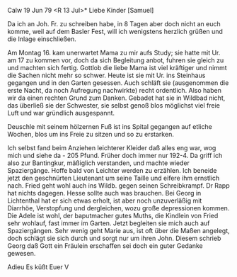  Calw 19 Jun 79
 <R 13 Jul>*
Liebe Kinder [Samuel]

Da ich an Joh. Fr. zu schreiben habe, in 8 Tagen aber doch nicht an euch komme, weil auf dem Basler Fest, will ich wenigstens herzlich grüßen und die Inlage einschließen.

Am Montag 16. kam unerwartet Mama zu mir aufs Study; sie hatte mit Ur. am 17 zu kommen vor, doch da sich Begleitung anbot, fuhren sie gleich zu und machten sich fertig. Gottlob die liebe Mama ist viel kräftiger und nimmt die Sachen nicht mehr so schwer. Heute ist sie mit Ur. ins Steinhaus gegangen und in den Garten gesessen. Auch schläft sie (ausgenommen die erste Nacht, da noch Aufregung nachwirkte) recht ordentlich. Also haben wir da einen rechten Grund zum Danken. Gebadet hat sie in Wildbad nicht, das überließ sie der Schwester, sie selbst genoß blos möglichst viel freie Luft und war gründlich ausgespannt.

Deuschle mit seinem hölzernen Fuß ist ins Spital gegangen auf etliche Wochen, blos um ins Freie zu sitzen und so zu erstarken.

Ich selbst fand beim Anziehen leichterer Kleider daß alles eng war, wog mich und siehe da - 205 Pfund. Früher doch immer nur 192-4. Da griff ich also zur Bantingkur, mäßiglich verstanden, und machte wieder Spaziergänge. Hoffe bald von Leichter werden zu erzählen. Ich beneide jetzt den geschnürten Lieutenant um seine Taille und eifere ihm ernstlich nach. 
Fried geht wohl auch ins Wildb. gegen seinen Schreibkrampf. Dr Rapp hat nichts dagegen. Hesse sollte auch was brauchen. Bei Georg in Lichtenthal hat er sich etwas erholt, ist aber noch unzuverläßig mit Diarrhöe, Verstopfung und dergleichen, wozu große depressionen kommen. Die Adele ist wohl, der baputmacher gutes Muths, die Kindlein von Fried sehr wohlauf, fast immer im Garten. Jetzt begleiten sie mich auch auf Spaziergängen. Sehr wenig geht Marie aus, ist oft über die Maßen angelegt, doch schlägt sie sich durch und sorgt nur um ihren John. Diesem schrieb Georg daß Gott ein Fräulein erschaffen sei doch ein guter Gedanke gewesen.

 Adieu Es küßt Euer V
